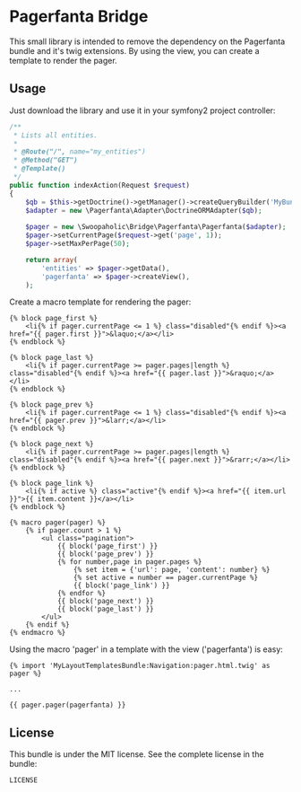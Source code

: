 Pagerfanta Bridge
=================

This small library is intended to remove the dependency on the Pagerfanta bundle and it's twig extensions.
By using the view, you can create a template to render the pager.

Usage
-----

Just download the library and use it in your symfony2 project controller:

``` php
/**
 * Lists all entities.
 *
 * @Route("/", name="my_entities")
 * @Method("GET")
 * @Template()
 */
public function indexAction(Request $request)
{
    $qb = $this->getDoctrine()->getManager()->createQueryBuilder('MyBundle:MyEntity');
    $adapter = new \Pagerfanta\Adapter\DoctrineORMAdapter($qb);
    
    $pager = new \Swoopaholic\Bridge\Pagerfanta\Pagerfanta($adapter);
    $pager->setCurrentPage($request->get('page', 1));
    $pager->setMaxPerPage(50);

    return array(
        'entities' => $pager->getData(),
        'pagerfanta' => $pager->createView(),
    );

```
Create a macro template for rendering the pager:
```twig
{% block page_first %}
    <li{% if pager.currentPage <= 1 %} class="disabled"{% endif %}><a href="{{ pager.first }}">&laquo;</a></li>
{% endblock %}

{% block page_last %}
    <li{% if pager.currentPage >= pager.pages|length %} class="disabled"{% endif %}><a href="{{ pager.last }}">&raquo;</a></li>
{% endblock %}

{% block page_prev %}
    <li{% if pager.currentPage <= 1 %} class="disabled"{% endif %}><a href="{{ pager.prev }}">&larr;</a></li>
{% endblock %}

{% block page_next %}
    <li{% if pager.currentPage >= pager.pages|length %} class="disabled"{% endif %}><a href="{{ pager.next }}">&rarr;</a></li>
{% endblock %}

{% block page_link %}
    <li{% if active %} class="active"{% endif %}><a href="{{ item.url }}">{{ item.content }}</a></li>
{% endblock %}

{% macro pager(pager) %}
    {% if pager.count > 1 %}
        <ul class="pagination">
            {{ block('page_first') }}
            {{ block('page_prev') }}
            {% for number,page in pager.pages %}
                {% set item = {'url': page, 'content': number} %}
                {% set active = number == pager.currentPage %}
                {{ block('page_link') }}
            {% endfor %}
            {{ block('page_next') }}
            {{ block('page_last') }}
        </ul>
    {% endif %}
{% endmacro %}
```
Using the macro 'pager' in a template with the view ('pagerfanta') is easy:
``` twig
{% import 'MyLayoutTemplatesBundle:Navigation:pager.html.twig' as pager %}

...

{{ pager.pager(pagerfanta) }}
```

License
-------

This bundle is under the MIT license. See the complete license in the bundle:

    LICENSE
